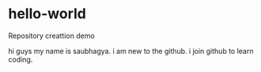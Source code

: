 # hello-world
Repository creattion demo

hi guys 
my name is saubhagya. i am new to the github. i join github to learn coding.

